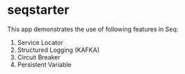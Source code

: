 seqstarter
==========
This app demonstrates the use of following features in Seq:
1) Service Locator
2) Structured Logging (KAFKA)
3) Circuit Breaker
4) Persistent Variable
